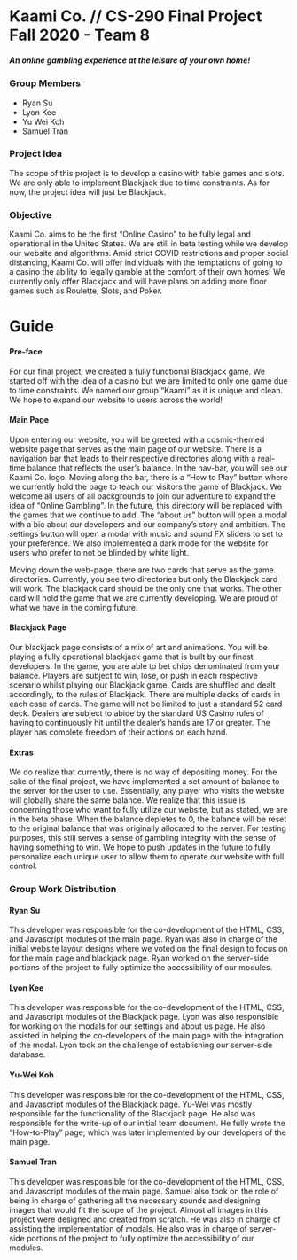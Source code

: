 # Kaami Co. // CS-290 Final Project Fall 2020 - Team 8

##### An online gambling experience at the leisure of your own home!

### Group Members

- Ryan Su
- Lyon Kee
- Yu Wei Koh
- Samuel Tran

### Project Idea

The scope of this project is to develop a casino with table games and slots. We are only able to
implement Blackjack due to time constraints. As for now, the project idea will just be Blackjack.

### Objective

Kaami Co. aims to be the first “Online Casino” to be fully legal and operational in the United
States. We are still in beta testing while we develop our website and algorithms. Amid strict
COVID restrictions and proper social distancing, Kaami Co. will offer individuals with the
temptations of going to a casino the ability to legally gamble at the comfort of their own homes!
We currently only offer Blackjack and will have plans on adding more floor games such as
Roulette, Slots, and Poker.

# Guide

#### Pre-face

For our final project, we created a fully functional Blackjack game. We started off with the idea of
a casino but we are limited to only one game due to time constraints. We named our group
“Kaami” as it is unique and clean. We hope to expand our website to users across the world!

#### Main Page

Upon entering our website, you will be greeted with a cosmic-themed website page that serves as
the main page of our website. There is a navigation bar that leads to their respective directories
along with a real-time balance that reflects the user’s balance. In the nav-bar, you will see our
Kaami Co. logo. Moving along the bar, there is a “How to Play” button where we currently hold the
page to teach our visitors the game of Blackjack. We welcome all users of all backgrounds to join
our adventure to expand the idea of “Online Gambling”. In the future, this directory will be replaced
with the games that we continue to add. The “about us” button will open a modal with a bio about
our developers and our company’s story and ambition. The settings button will open a modal with
music and sound FX sliders to set to your preference. We also implemented a dark mode for the
website for users who prefer to not be blinded by white light.


Moving down the web-page, there are two cards that serve as the game directories. Currently, you
see two directories but only the Blackjack card will work. The blackjack card should be the only
one that works. The other card will hold the game that we are currently developing. We are proud
of what we have in the coming future.

#### Blackjack Page

Our blackjack page consists of a mix of art and animations. You will be playing a fully operational
blackjack game that is built by our finest developers. In the game, you are able to bet chips
denominated from your balance. Players are subject to win, lose, or push in each respective
scenario whilst playing our Blackjack game. Cards are shuffled and dealt accordingly, to the rules
of Blackjack. There are multiple decks of cards in each case of cards. The game will not be limited
to just a standard 52 card deck. Dealers are subject to abide by the standard US Casino rules of
having to continuously hit until the dealer’s hands are 17 or greater. The player has complete
freedom of their actions on each hand.

#### Extras

We do realize that currently, there is no way of depositing money. For the sake of the final project,
we have implemented a set amount of balance to the server for the user to use. Essentially, any
player who visits the website will globally share the same balance. We realize that this issue is
concerning those who want to fully utilize our website, but as stated, we are in the beta phase.
When the balance depletes to 0, the balance will be reset to the original balance that was
originally allocated to the server. For testing purposes, this still serves a sense of gambling
integrity with the sense of having something to win. We hope to push updates in the future to fully
personalize each unique user to allow them to operate our website with full control.


### Group Work Distribution

#### Ryan Su

This developer was responsible for the co-development of the HTML, CSS, and Javascript
modules of the main page. Ryan was also in charge of the initial website layout designs where we
voted on the final design to focus on for the main page and blackjack page. Ryan worked on the
server-side portions of the project to fully optimize the accessibility of our modules.

#### Lyon Kee

This developer was responsible for the co-development of the HTML, CSS, and Javascript
modules of the Blackjack page. Lyon was also responsible for working on the modals for our
settings and about us page. He also assisted in helping the co-developers of the main page with
the integration of the modal. Lyon took on the challenge of establishing our server-side database.

#### Yu-Wei Koh

This developer was responsible for the co-development of the HTML, CSS, and Javascript
modules of the Blackjack page. Yu-Wei was mostly responsible for the functionality of the
Blackjack page. He also was responsible for the write-up of our initial team document. He fully
wrote the “How-to-Play” page, which was later implemented by our developers of the main page.

#### Samuel Tran

This developer was responsible for the co-development of the HTML, CSS, and Javascript
modules of the main page. Samuel also took on the role of being in charge of gathering all the
necessary sounds and designing images that would fit the scope of the project. Almost all
images in this project were designed and created from scratch. He was also in charge of
assisting the implementation of modals. He also was in charge of server-side portions of the
project to fully optimize the accessibility of our modules.


